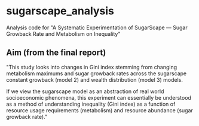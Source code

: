 # sugarscape_analysis

Analysis code for "A Systematic Experimentation of SugarScape — Sugar Growback Rate and Metabolism on Inequality"

## Aim (from the final report)

"This study looks into changes in Gini index stemming from changing metabolism maximums and sugar growback rates across the sugarscape constant growback (model 2) and wealth distribution (model 3) models.

If we view the sugarscape model as an abstraction of real world socioeconomic phenomena, this experiment can essentially be understood as a method of understanding inequality (Gini index) as a function of resource usage requirements (metabolism) and resource abundance (sugar growback rate)."